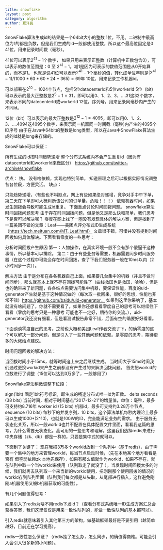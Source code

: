 ```yaml
---
title: snowflake
layout: post
category: algorithm
author: 夏泽民
---
```

SnowFlake算法生成id的结果是一个64bit大小的整数
1位，不用。二进制中最高位为1的都是负数，但是我们生成的id一般都使用整数，所以这个最高位固定是0
41位，用来记录时间戳（毫秒）。

41位可以表示$2^{41}-1$个数字，
如果只用来表示正整数（计算机中正数包含0），可以表示的数值范围是：0 至 $2^{41}-1$，减1是因为可表示的数值范围是从0开始算的，而不是1。
也就是说41位可以表示$2^{41}-1$个毫秒的值，转化成单位年则是$(2^{41}-1) / (1000 * 60 * 60 * 24 * 365) = 69$年
10位，用来记录工作机器id。

可以部署在$2^{10} = 1024$个节点，包括5位datacenterId和5位workerId
5位（bit）可以表示的最大正整数是$2^{5}-1 = 31$，即可以用0、1、2、3、....31这32个数字，来表示不同的datecenterId或workerId
12位，序列号，用来记录同毫秒内产生的不同id。

12位（bit）可以表示的最大正整数是$2^{12}-1 = 4095$，即可以用0、1、2、3、....4094这4095个数字，来表示同一机器同一时间截（毫秒)内产生的4095个ID序号
由于在Java中64bit的整数是long类型，所以在Java中SnowFlake算法生成的id就是long来存储的。

SnowFlake可以保证：

所有生成的id按时间趋势递增
整个分布式系统内不会产生重复id（因为有datacenterId和workerId来做区分）
https://github.com/twitter-archive/snowflake
<!-- more -->
优点：
快。
没有啥依赖，实现也特别简单。
知道原理之后可以根据实际情况调整各各位段，方便灵活。
缺点：

只能趋势递增。（有些也不叫缺点，网上有些如果绝对递增，竞争对手中午下单，第二天在下单即可大概判断该公司的订单量，危险！！！）
依赖机器时间，如果发生回拨会导致可能生成id重复。
下面重点讨论时间回拨问题。
snowflake算法时间回拨问题思考
由于存在时间回拨问题，但是他又是那么快和简单，我们思考下是否可以解决呢？ 零度在网上找了一圈没有发现具体的解决方案，但是找到了一篇美团不错的文章：Leaf——美团点评分布式ID生成系统（https://tech.meituan.com/MT_Leaf.html）
文章很不错，可惜并没有提到时间回拨如何具体解决。下面看看零度的一些思考：

分析时间回拨产生原因
第一：人物操作，在真实环境一般不会有那个傻逼干这种事情，所以基本可以排除。
第二：由于有些业务等需要，机器需要同步时间服务器（在这个过程中可能会存在时间回拨，查了下我们服务器一般在10ms以内（2小时同步一次））。

解决方法
由于是分布在各各机器自己上面，如果要几台集中的机器（并且不做时间同步），那么就基本上就不存在回拨可能性了（曲线救国也是救国，哈哈），但是也的确带来了新问题，各各结点需要访问集中机器，要保证性能，百度的uid-generator产生就是基于这种情况做的（每次取一批回来，很好的思想，性能也非常不错）https://github.com/baidu/uid-generator。
如果到这里你采纳了，基本就没有啥问题了，你就不需要看了，如果你还想看看零度自己的思考可以继续往下看看（零度的思考只是一种思考 可能也不一定好，期待你的交流。），uid-generator我还没有细看，但是看测试报告非常不错，后面有空的确要好好看看。

下面谈谈零度自己的思考，之前也大概和美团Leaf作者交流了下，的确零度的这个可以解决一部分问题，但是引入了一些其他问题和依赖。是零度的思考，期待更多的大佬给点建议。

时间问题回拨的解决方法：

当回拨时间小于15ms，就等时间追上来之后继续生成。
当时间大于15ms时间我们通过更换workid来产生之前都没有产生过的来解决回拨问题。
首先把workid的位数进行了调整（15位可以达到3万多了，一般够用了）

Snowflake算法稍微调整下位段：

sign(1bit)
固定1bit符号标识，即生成的畅途分布式唯一id为正数。
delta seconds (38 bits)
当前时间，相对于时间基点"2017-12-21"的增量值，单位：毫秒，最多可支持约8.716年
worker id (15 bits)
机器id，最多可支持约3.28万个节点。
sequence (10 bits)
每秒下的并发序列，10 bits，这个算法单机每秒内理论上最多可以生成1000*(2^10)，也就是100W的ID，完全能满足业务的需求。
由于服务无状态化关系，所以一般workid也并不配置在具体配置文件里面，看看我这篇的思考，为什么需要无状态化。高可用的一些思考和理解，这里我们选择redis来进行中央存储（zk、db）都是一样的，只要是集中式的就可以。

下面到了关键了：
现在我把3万多个workid放到一个队列中（基于redis），由于需要一个集中的地方来管理workId，每当节点启动时候，（先在本地某个地方看看是否有 借鉴弱依赖zk 本地先保存），如果有那么值就作为workid，如果不存在，就在队列中取一个当workid来使用（队列取走了就没了 ），当发现时间回拨太多的时候，我们就再去队列取一个来当新的workid使用，把刚刚那个使用回拨的情况的workid存到队列里面（队列我们每次都是从头取，从尾部进行插入，这样避免刚刚a机器使用又被b机器获取的可能性）。

有几个问题值得思考：

如果引入了redis为啥不用redis下发id？（查看分布式系统唯一ID生成方案汇总会获得答案，我们这里仅仅是用来一致性队列的，能做一致性队列的基本都可以)。

引入redis就意味着引入其他第三方的架构，做基础框架最好是不要引用（越简单越好，目前还在学习提高）。

redis一致性怎么保证？（redis挂了怎么办，怎么同步，的确值得商榷。可能会引入会引入很多新的小问题）。
